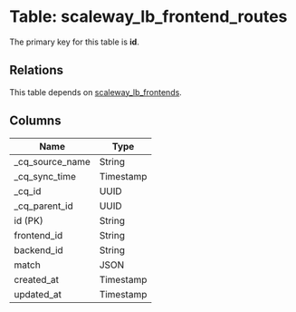 # Table: scaleway_lb_frontend_routes

The primary key for this table is **id**.

## Relations

This table depends on [scaleway_lb_frontends](scaleway_lb_frontends.md).

## Columns

| Name          | Type          |
| ------------- | ------------- |
|_cq_source_name|String|
|_cq_sync_time|Timestamp|
|_cq_id|UUID|
|_cq_parent_id|UUID|
|id (PK)|String|
|frontend_id|String|
|backend_id|String|
|match|JSON|
|created_at|Timestamp|
|updated_at|Timestamp|
